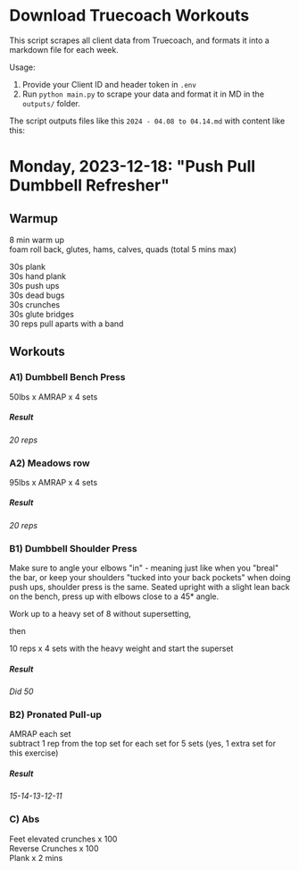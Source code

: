# Download Truecoach Workouts

This script scrapes all client data from Truecoach, and formats it into a markdown file for each week.

Usage: 

1. Provide your Client ID and header token in `.env`
2. Run `python main.py` to scrape your data and format it in MD in the `outputs/` folder.

The script outputs files like this `2024 - 04.08 to 04.14.md` with content like this:


# Monday, 2023-12-18: "Push Pull Dumbbell Refresher"

## Warmup
8 min warm up  
foam roll back, glutes, hams, calves, quads (total 5 mins max)  
  
30s plank  
30s hand plank  
30s push ups  
30s dead bugs  
30s crunches  
30s glute bridges  
30 reps pull aparts with a band

## Workouts
### A1) Dumbbell Bench Press
50lbs x AMRAP x 4 sets

##### Result
*20 reps*

### A2) Meadows row
95lbs x AMRAP x 4 sets

##### Result
*20 reps*

### B1) Dumbbell Shoulder Press
Make sure to angle your elbows "in" - meaning just like when you "breal" the bar, or keep your shoulders "tucked into your back pockets" when doing push ups, shoulder press is the same.  Seated upright with a slight lean back on the bench, press up with elbows close to a 45* angle.  
  
Work up to a heavy set of 8 without supersetting,  
  
then  
  
10 reps x 4 sets with the heavy weight and start the superset

##### Result
*Did 50*

### B2) Pronated Pull-up
AMRAP each set  
subtract 1 rep from the top set for each set for 5 sets (yes, 1 extra set for this exercise)

##### Result
*15-14-13-12-11*

### C) Abs
Feet elevated crunches x 100  
Reverse Crunches x 100  
Plank x 2 mins
